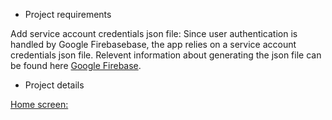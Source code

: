 - Project requirements

Add service account credentials json file:
    Since user authentication is handled by Google Firebasebase, the app relies on a service account credentials json file.
    Relevent information about generating the json file can be found here [Google Firebase](https://firebase.google.com/docs/cloud-messaging/auth-server#:~:text=To%20authenticate%20a%20service%20account,confirm%20by%20clicking%20Generate%20Key).

- Project details

[Home screen:](https://github.com/RaySD03/CarWash/assets/113494325/890d7ed6-2d4a-4c28-84bf-ad2189ba02a7)
